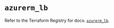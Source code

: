 # `azurerm_lb`

Refer to the Terraform Registry for docs: [`azurerm_lb`](https://registry.terraform.io/providers/hashicorp/azurerm/4.30.0/docs/resources/lb).
